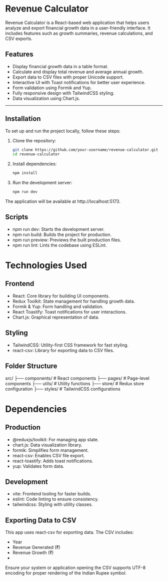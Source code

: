 # Revenue Calculator

Revenue Calculator is a React-based web application that helps users analyze and export financial growth data in a user-friendly interface. It includes features such as growth summaries, revenue calculations, and CSV exports.

## Features

- Display financial growth data in a table format.
- Calculate and display total revenue and average annual growth.
- Export data to CSV files with proper Unicode support.
- Interactive UI with Toast notifications for better user experience.
- Form validation using Formik and Yup.
- Fully responsive design with TailwindCSS styling.
- Data visualization using Chart.js.

---

## Installation

To set up and run the project locally, follow these steps:

1. Clone the repository:

   ```bash
   git clone https://github.com/your-username/revenue-calculator.git
   cd revenue-calculator
   
2. Install dependencies:

   ```bash
   npm install

3. Run the development server:

   ```bash
   npm run dev

The application will be available at http://localhost:5173.

## Scripts

- npm run dev: Starts the development server.
- npm run build: Builds the project for production.
- npm run preview: Previews the built production files.
- npm run lint: Lints the codebase using ESLint.


# Technologies Used

## Frontend

- React: Core library for building UI components.
- Redux Toolkit: State management for handling growth data.
- Formik & Yup: Form handling and validation.
- React Toastify: Toast notifications for user interactions.
- Chart.js: Graphical representation of data.

## Styling

- TailwindCSS: Utility-first CSS framework for fast styling.
- react-csv: Library for exporting data to CSV files.

## Folder Structure

src/
├── components/       # React components
├── pages/            # Page-level components
├── utils/            # Utility functions
├── store/            # Redux store configuration
├── styles/           # TailwindCSS configurations


# Dependencies

## Production

- @reduxjs/toolkit: For managing app state.
- chart.js: Data visualization library.
- formik: Simplifies form management.
- react-csv: Enables CSV file export.
- react-toastify: Adds toast notifications.
- yup: Validates form data.

## Development

- vite: Frontend tooling for faster builds.
- eslint: Code linting to ensure consistency.
- tailwindcss: Styling with utility classes.


## Exporting Data to CSV

This app uses react-csv for exporting data. The CSV includes:

- Year
- Revenue Generated (₹)
- Revenue Growth (₹)
- 
Ensure your system or application opening the CSV supports UTF-8 encoding for proper rendering of the Indian Rupee symbol.
